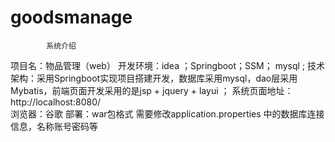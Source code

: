 # goodsmanage
            系统介绍

项目名：物品管理（web）
开发环境：idea ；Springboot；SSM； mysql ; 
技术架构：采用Springboot实现项目搭建开发，数据库采用mysql，dao层采用Mybatis，前端页面开发采用的是jsp + jquery + layui ；
系统页面地址：http://localhost:8080/ 	
浏览器：谷歌
部署：war包格式 
      需要修改application.properties 中的数据库连接信息，名称账号密码等

